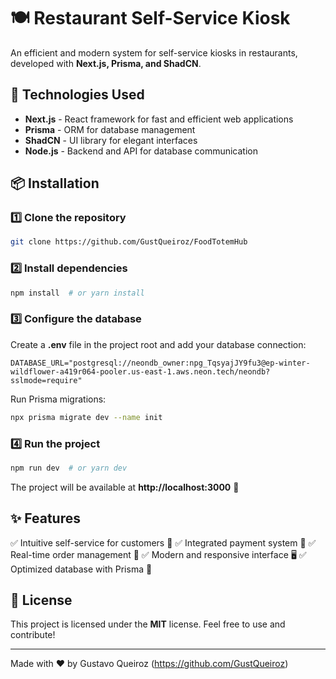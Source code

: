 # 🍽️ Restaurant Self-Service Kiosk

An efficient and modern system for self-service kiosks in restaurants, developed with **Next.js, Prisma, and ShadCN**.

## 🚀 Technologies Used

- **Next.js** - React framework for fast and efficient web applications
- **Prisma** - ORM for database management
- **ShadCN** - UI library for elegant interfaces
- **Node.js** - Backend and API for database communication

## 📦 Installation

### 1️⃣ Clone the repository
```bash
git clone https://github.com/GustQueiroz/FoodTotemHub
```

### 2️⃣ Install dependencies
```bash
npm install  # or yarn install
```

### 3️⃣ Configure the database
Create a **.env** file in the project root and add your database connection:
```env
DATABASE_URL="postgresql://neondb_owner:npg_TqsyajJY9fu3@ep-winter-wildflower-a419r064-pooler.us-east-1.aws.neon.tech/neondb?sslmode=require"
```

Run Prisma migrations:
```bash
npx prisma migrate dev --name init
```

### 4️⃣ Run the project
```bash
npm run dev  # or yarn dev
```

The project will be available at **http://localhost:3000** 🚀

## ✨ Features

✅ Intuitive self-service for customers 📱
✅ Integrated payment system 🔄
✅ Real-time order management 🍕
✅ Modern and responsive interface 🖥️
✅ Optimized database with Prisma 💾

## 📜 License

This project is licensed under the **MIT** license. Feel free to use and contribute!

---

Made with ❤️ by Gustavo Queiroz (https://github.com/GustQueiroz)

